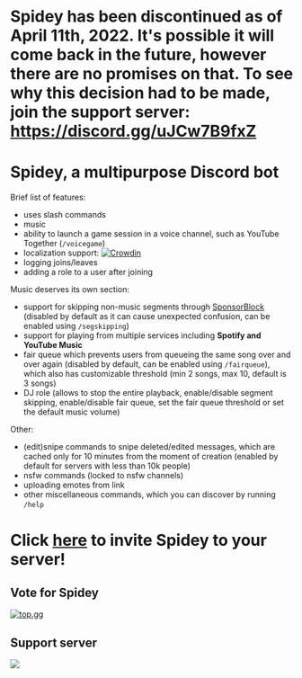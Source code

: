 # Spidey has been discontinued as of April 11th, 2022. It's possible it will come back in the future, however there are no promises on that. To see why this decision had to be made, join the support server: https://discord.gg/uJCw7B9fxZ

# Spidey, a multipurpose Discord bot

Brief list of features:
- uses slash commands
- music
- ability to launch a game session in a voice channel, such as YouTube Together (`/voicegame`)
- localization support: [![Crowdin](https://badges.crowdin.net/spidey/localized.svg)](https://crowdin.com/project/spidey)
- logging joins/leaves
- adding a role to a user after joining

Music deserves its own section:
- support for skipping non-music segments through [SponsorBlock](https://sponsor.ajay.app) (disabled by default as it can cause unexpected confusion, can be enabled using `/segskipping`)
- support for playing from multiple services including **Spotify and YouTube Music**
- fair queue which prevents users from queueing the same song over and over again (disabled by default, can be enabled using `/fairqueue`), which also has customizable threshold (min 2 songs, max 10, default is 3 songs)
- DJ role (allows to stop the entire playback, enable/disable segment skipping, enable/disable fair queue, set the fair queue threshold or set the default music volume)

Other:
- (edit)snipe commands to snipe deleted/edited messages, which are cached only for 10 minutes from the moment of creation (enabled by default for servers with less than 10k people)
- nsfw commands (locked to nsfw channels)
- uploading emotes from link
- other miscellaneous commands, which you can discover by running `/help`

# Click [here](https://spidey.mlnr.dev) to invite Spidey to your server!

## Vote for Spidey

[![top.gg](https://top.gg/api/widget/772446532560486410.svg)](https://top.gg/bot/772446532560486410)

## Support server

[![](https://discord.com/api/guilds/772435739664973825/embed.png?style=banner2)](https://discord.gg/uJCw7B9fxZ)
